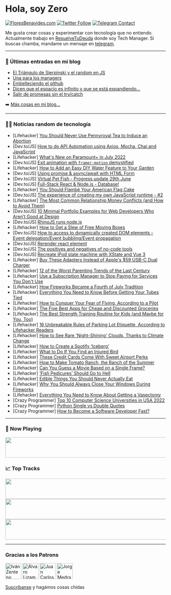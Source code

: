 # Hola, soy Zero

[![FloresBenavides.com](https://img.shields.io/website?down_message=oops&label=MiBlog&style=for-the-badge&up_message=online&url=https%3A%2F%2Ffloresbenavides.com)](https://floresbenavides.com) [![Twitter Follow](https://img.shields.io/twitter/follow/ZeroDragon?color=%231DA1F2&label=Follow&logo=twitter&logoColor=ffffff&style=for-the-badge)](https://twitter.com/zerodragon) [![Telegram Contact](https://img.shields.io/badge/escr%C3%ADbeme-ZeroDragon-%2326A5E4?style=for-the-badge&logo=telegram)](https://t.me/zerodragon)

Me gusta crear cosas y experimentar con tecnología que no entiendo.
Actualmente trabajo en [ResuelveTuDeuda](http://github.com/resuelve) donde soy Tech Manager.
Si buscas chamba, mandame un mensaje en [telegram](https://t.me/zerodragon).

---

### 📕 Últimas entradas en mi blog
<!-- BLOG-POST-LIST:START -->
- [El Triángulo de Sierpinski y el random en JS](https://floresbenavides.com/el-triangulo-de-sierpinski-y-el-random-en-js/)
- [Una para los managers](https://floresbenavides.com/una-para-los-managers/)
- [Embelleciendo el github](https://floresbenavides.com/embelleciendo-el-github/)
- [Dicen que el espacio es infinito y que se está expandiendo…](https://floresbenavides.com/dicen-que-el-espacio-es-infinito-y-que-se-esta-expandiendo/)
- [Salir de promesas sin el try/catch](https://floresbenavides.com/salir-de-promesas-sin-el-try-catch/)
<!-- BLOG-POST-LIST:END -->

➡️ [Más cosas en mi blog...](https://floresbenavides.com)

---

### 👨‍💻 Noticias random de tecnología
<!-- TECH-POSTS:START -->
- [Lifehacker] [You Should Never Use Pennyroyal Tea to Induce an Abortion](https://lifehacker.com/you-should-never-use-pennyroyal-tea-to-induce-an-aborti-1849124593)
- [Dev.to/JS] [How to do API Automation using Axios, Mocha, Chai and JavaScript](https://dev.to/codewithmmak/how-to-do-api-automation-using-axios-mocha-chai-and-javascript-2p6p)
- [Lifehacker] [What&#39;s New on Paramount+ in July 2022](https://lifehacker.com/whats-new-on-paramount-in-july-2022-1849125036)
- [Dev.to/JS] [Exit animation with `framer-motion` demystified](https://dev.to/romaintrotard/exit-animation-with-framer-motion-demystified-3gik)
- [Lifehacker] [How to Add an Easy DIY Water Feature to Your Garden](https://lifehacker.com/how-to-add-an-easy-diy-water-feature-to-your-garden-1849124830)
- [Dev.to/JS] [Using promise &amp; async/await with HTML Form](https://dev.to/nazmussayad/using-promise-asyncawait-with-html-form-31bh)
- [Dev.to/JS] [Virtual Pet Fish - Progress update 29th June](https://dev.to/inputduck/virtual-pet-fish-progress-update-29th-june-3km3)
- [Dev.to/JS] [Full-Stack React &amp; Node.js - Database!](https://dev.to/neohed/full-stack-react-nodejs-database-3c3l)
- [Lifehacker] [You Should Flambé Your American Flag Cake](https://lifehacker.com/you-should-flambe-your-american-flag-cake-1849124255)
- [Dev.to/JS] [The experience of creating my own JavaScript runtime - #2](https://dev.to/victoriarose/the-experience-of-creating-my-own-javascript-runtime-2-494c)
- [Lifehacker] [The Most Common Relationship Money Conflicts &lpar;and How to Avoid Them&rpar;](https://lifehacker.com/the-most-common-relationship-money-conflicts-and-how-t-1849124414)
- [Dev.to/JS] [10 Minimal Portfolio Examples for Web Developers Who Aren’t Good at Design](https://dev.to/scrimba/10-minimal-portfolio-examples-for-web-developers-who-arent-good-at-design-40gj)
- [Dev.to/JS] [RhinoJS runs node.js](https://dev.to/adam_cyclones/rhinojs-runs-nodejs-2763)
- [Lifehacker] [How to Get a Slew of Free Moving Boxes](https://lifehacker.com/how-to-get-a-slew-of-free-moving-boxes-1849124266)
- [Dev.to/JS] [How to access to dynamically created DOM elements - Event delegation/Event bubbling/Event propagation](https://dev.to/daaahailey/how-to-access-to-dynamically-created-dom-elements-event-delegation-event-bubbling-event-propagation-5619)
- [Dev.to/JS] [Rerender react element](https://dev.to/harshad69/rerender-react-element-2080)
- [Dev.to/JS] [The positives and negatives of no-code tools](https://dev.to/richkurtzman/the-positives-and-negatives-of-no-code-tools-336e)
- [Dev.to/JS] [Recreate iPod state machine with XState and Vue 3](https://dev.to/michalkuncio/recreate-ipod-state-machine-with-xstate-and-vue-3-46pj)
- [Lifehacker] [Buy These Adapters Instead of Apple&#39;s $59 USB-C Dual Charger](https://lifehacker.com/buy-these-adapters-instead-of-apples-59-usb-c-dual-cha-1849123442)
- [Lifehacker] [12 of the Worst Parenting Trends of the Last Century](https://lifehacker.com/12-of-the-worst-parenting-trends-of-the-last-century-1849121608)
- [Lifehacker] [Use a Subscription Manager to Stop Paying for Services You Don&#39;t Use](https://lifehacker.com/use-a-subscription-manager-to-stop-paying-for-services-1849121341)
- [Lifehacker] [How Fireworks Became a Fourth of July Tradition](https://lifehacker.com/how-fireworks-became-a-fourth-of-july-tradition-1849120838)
- [Lifehacker] [Everything You Need to Know Before Getting Your Tubes Tied](https://lifehacker.com/everything-you-need-to-know-before-getting-your-tubes-t-1849121197)
- [Lifehacker] [How to Conquer Your Fear of Flying, According to a Pilot](https://lifehacker.com/how-to-conquer-your-fear-of-flying-according-to-a-pilo-1849119523)
- [Lifehacker] [The Five Best Apps for Cheap and Discounted Groceries](https://lifehacker.com/the-five-best-apps-for-cheap-and-discounted-groceries-1849120113)
- [Lifehacker] [The Best Strength Training Routine for Kids &lpar;and Maybe for You, Too&rpar;](https://lifehacker.com/the-best-strength-training-routine-for-kids-and-maybe-1849120364)
- [Lifehacker] [16 Unbreakable Rules of Parking Lot Etiquette, According to Lifehacker Readers](https://lifehacker.com/16-unbreakable-rules-of-parking-lot-etiquette-accordin-1849120052)
- [Lifehacker] [How to See Rare &#39;Night-Shining&#39; Clouds, Thanks to Climate Change](https://lifehacker.com/how-to-see-rare-night-shining-clouds-thanks-to-climate-1849119685)
- [Lifehacker] [How to Create a Spotify ‘Iceberg’](https://lifehacker.com/how-to-create-a-spotify-iceberg-1849119743)
- [Lifehacker] [What to Do If You Find an Injured Bird](https://lifehacker.com/what-to-do-if-you-find-an-injured-bird-1849119429)
- [Lifehacker] [These Credit Cards Come With Sweet Airport Perks](https://lifehacker.com/these-credit-cards-come-with-sweet-airport-perks-1849118498)
- [Lifehacker] [How to Make Tomato Ranch, the Ranch of the Summer](https://lifehacker.com/how-to-make-tomato-ranch-the-ranch-of-the-summer-1849119027)
- [Lifehacker] [Can You Guess a Movie Based on a Single Frame?](https://lifehacker.com/can-you-guess-a-movie-based-on-a-single-frame-1849118203)
- [Lifehacker] [‘Fish Pedicures’ Should Go to Hell](https://lifehacker.com/fuck-fish-pedicures-1849117825)
- [Lifehacker] [Edible Things You Should Never Actually Eat](https://lifehacker.com/edible-things-you-should-never-actually-eat-1849117770)
- [Lifehacker] [Why You Should Always Close Your Windows During Fireworks](https://lifehacker.com/why-you-should-always-close-your-windows-during-firewor-1849117124)
- [Lifehacker] [Everything You Need to Know About Getting a Vasectomy](https://lifehacker.com/what-to-expect-when-you-get-a-vasectomy-1844701205)
- [Crazy Programmer] [Top 10 Computer Science Universities in USA 2022](https://www.thecrazyprogrammer.com/2022/06/computer-science-universities-in-usa.html)
- [Crazy Programmer] [Python Single vs Double Quotes](https://www.thecrazyprogrammer.com/2022/06/python-single-vs-double-quotes.html)
- [Crazy Programmer] [How to Become a Software Developer Fast?](https://www.thecrazyprogrammer.com/2022/06/how-to-become-a-software-developer-fast.html)<!-- TECH-POSTS:END -->

---

### 🎵 Now Playing
<a href="https://spotify-now-playing-dun.vercel.app/now-playing?open"><img src="https://spotify-now-playing-dun.vercel.app/now-playing" width="540" height="64"></a>

### 📈 Top Tracks
<a href="https://spotify-now-playing-dun.vercel.app/top-tracks?i=1&open"><img src="https://spotify-now-playing-dun.vercel.app/top-tracks?i=1" width="540" height="64"></a>
<a href="https://spotify-now-playing-dun.vercel.app/top-tracks?i=2&open"><img src="https://spotify-now-playing-dun.vercel.app/top-tracks?i=2" width="540" height="64"></a>
<a href="https://spotify-now-playing-dun.vercel.app/top-tracks?i=3&open"><img src="https://spotify-now-playing-dun.vercel.app/top-tracks?i=3" width="540" height="64"></a>

---

### Gracias a los Patrons
[<img src="https://avatars.githubusercontent.com/u/243380?v=4" alt="Iván Zenteno" width="50px">](https://github.com/k001) [<img src="https://avatars.githubusercontent.com/u/19955639?v=4" alt="Álvaro Lizama" width="50px">](https://github.com/alvarolizama) [<img src="https://avatars.githubusercontent.com/u/2718753?v=4" alt="Juan Carlos Ruiz" width="50px">](https://github.com/JuanCrg90) [<img src="https://avatars.githubusercontent.com/u/37025?v=4" alt="Jorge Medrano" width="50px">](https://github.com/h1pp1e) 

[Suscríbanse](https://www.patreon.com/zerodragon) y hagámos cosas chidas
